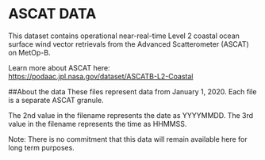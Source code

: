 # ASCAT DATA
This dataset contains operational near-real-time Level 2 coastal ocean surface wind vector retrievals from the Advanced Scatterometer (ASCAT) on MetOp-B.

Learn more about ASCAT here: https://podaac.jpl.nasa.gov/dataset/ASCATB-L2-Coastal

##About the data
These files represent data from January 1, 2020. Each file is a separate ASCAT granule.

The 2nd value in the filename represents the date as YYYYMMDD.
The 3rd value in the filename represents the time as HHMMSS.

Note: There is no commitment that this data will remain available here for long term purposes.